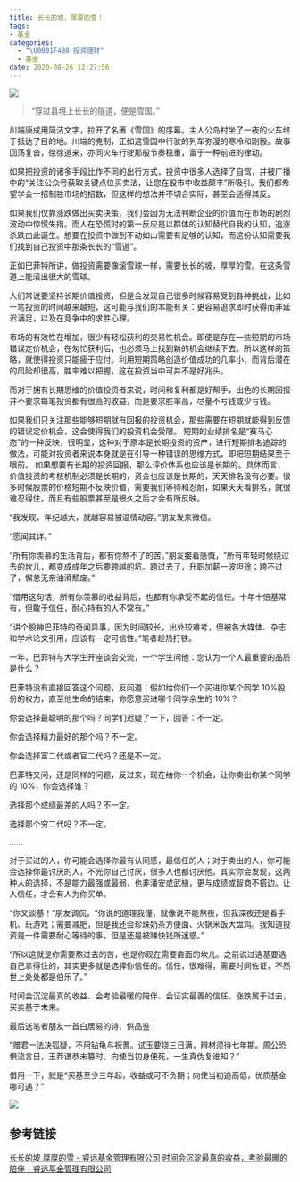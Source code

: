 ```yaml
---
title: 长长的坡，厚厚的雪！
tags:
- 基金
categories:
  - "\U0001F4B0 投资理财"
  - 基金
date: 2020-08-26 12:27:56
---
```

![](/images/Img335792623.jpg)


> “穿过县境上长长的隧道，便是雪国。”

川端康成用简洁文字，拉开了名著《雪国》的序幕。主人公岛村坐了一夜的火车终于抵达了目的地。川端的克制，正如这雪国中行驶的列车弥漫的寒冷和刚毅。故事回荡复沓，徐徐道来，亦同火车行驶那般节奏稳重，富于一种前进的律动。

如果把投资的诸多手段比作不同的出行方式，投资中很多人选择了自驾，并被广播中的“关注公众号获取关键点位买卖法，让您在股市中收益颇丰”所吸引。我们都希望学会一招制胜市场的招数，但这样的想法并不切合实际，甚至会适得其反。

如果我们仅靠涨跌做出买卖决策，我们会因为无法判断企业的价值而在市场的剧烈波动中惊慌失措。而人在恐慌时的第一反应是以群体的认知替代自我的认知，追涨杀跌由此诞生。想要在投资中做到不动如山需要有足够的认知，而这份认知需要我们找到自己投资中那条长长的“雪道”。

正如巴菲特所讲，做投资需要像滚雪球一样，需要长长的坡，厚厚的雪。在这条雪道上能滚出很大的雪球。

人们常说要坚持长期价值投资，但是会发现自己很多时候容易受到各种挑战，比如一笔投资的时间越来越短，这可能与我们的本能有关：更容易追求即时获得而非延迟满足，以及在竞争中的求胜心理。

市场的有效性在增加，很少有轻松获利的交易性机会。即便是存在一些短期的市场错误定价机会，在匆忙获利后，也必须马上找到新的机会继续下去。所以这样的策略，就使得投资只能疲于应付。利用短期策略创造价值成功的几率小，而背后潜在的风险却很高，胜率难以把握，这在投资当中可并不是好兆头。

而对于拥有长期思维的价值投资者来说，时间和复利都是好帮手，出色的长期回报并不要求每笔投资都有很高的收益，而是要求胜率高，尽量不亏钱或少亏钱。

如果我们只关注那些能够短期就有回报的投资机会，那些需要在短期就能得到反馈的错误定价机会，这会使得我们的投资机会受限。 短期的业绩排名是“赛马心态”的一种反映，很明显，这种对于原本是长期投资的资产，进行短期排名追踪的做法，可能对投资者来说本身就是在引导一种错误的思维方式，即把短期结果至于眼前。
如果想要有长期的投资回报，那么评价体系也应该是长期的。具体而言，价值投资的考核机制必须是长期的，资金也应该是长期的，天天排名没有必要。很多时候股票的价格短期不反映价值，需要我们等待和忍耐，如果天天看排名，就很难忍得住，而且有些股票甚至是很久之后才会有所反映。

“我发现，年纪越大，就越容易被温情动容。”朋友发来微信。

“愿闻其详。”

 “所有你羡慕的生活背后，都有你熬不了的苦。”朋友接着感慨，“所有年轻时候绕过去的坎儿，都变成成年之后要跨越的坑。跨过去了，升职加薪一波坦途；跨不过了，懈怠无奈油滑颓废。”

“借用这句话，所有你羡慕的收益背后，也都有你承受不起的信任。十年十倍基常有，但敢于信任，耐心持有的人不常有。”

“讲个股神巴菲特的奇闻异事，因为时间较长，出处较难考，但被各大媒体、杂志和学术论文引用，应该有一定可信性。”笔者趁热打铁。

一年，巴菲特与大学生开座谈会交流，一个学生问他：您认为一个人最重要的品质是什么？

巴菲特没有直接回答这个问题，反问道：假如给你们一个买进你某个同学 10%股份的权力，直至他生命的结束，你愿意买进哪个同学余生的 10%？

你会选择最聪明的那个吗？同学们迟疑了一下，回答：不一定。

你会选择精力最好的那个吗？不一定。

你会选择富二代或者官二代吗？还是不一定。

巴菲特又问，还是同样的问题，反过来，现在给你一个机会，让你卖出你某个同学的 10%，你会选择谁？

选择那个成绩最差的人吗？不一定。

选择那个穷二代吗？不一定。

……

对于买进的人，你可能会选择你最有认同感，最信任的人；对于卖出的人，你可能会选择你最讨厌的人，不光你自己讨厌，很多人也都讨厌他。其实你会发现，这两种人的选择，不是能力最强或最弱，也非潘安或武植，更与成绩或智商不搭边。让人信任，才会有人为你买单。

“你又谈基！”朋友调侃，“你说的道理我懂，就像说不能熬夜，但我深夜还是看手机、玩游戏；需要减肥，但是我还会珍珠奶茶方便面、火锅米饭大盘鸡。我知道投资是一件需要耐心等待的事，但是还是被赚快钱所迷惑。”

“所以这就是你需要熬过去的苦，也是你现在需要直面的坎儿。之前说过选基要选自己拿得住的，其实更多就是选择你信任的。信任，很难得，需要时间佐证，不然世上处处都是伯乐了。”

时间会沉淀最真的收益、会考验最暖的陪伴、会证实最善的信任。涨跌属于过去，买卖基于未来。

最后送笔者朋友一首白居易的诗，供品鉴：

“赠君一法决狐疑，不用钻龟与祝蓍。试玉要烧三日满，辨材须待七年期。周公恐惧流言日，王莽谦恭未篡时。向使当初身便死，一生真伪复谁知？”

借用一下，就是“买基至少三年起，收益或可不负期；向使当初追高低，优质基金哪可遇？”

![](/images/2865747_2865747_1423301566093.jpg)

## 参考链接
[长长的坡 厚厚的雪 - 睿远基金管理有限公司](http://www.foresightfund.com/contents/2020/5/14-a3ef17ce924a49ae85d5d760da4e1944.html)
[时间会沉淀最真的收益，考验最暖的陪伴 - 睿远基金管理有限公司](http://www.foresightfund.com/contents/2020/1/10-91e9982a566140728b3a5108099277d4.html)
